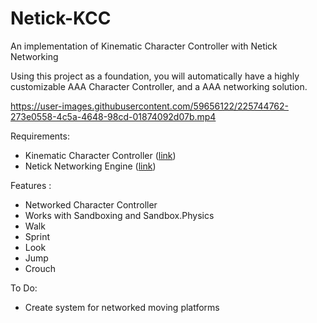 # Netick-KCC
 An implementation of Kinematic Character Controller with Netick Networking

Using this project as a foundation, you will automatically have a highly customizable AAA Character Controller, and a AAA networking solution. 


https://user-images.githubusercontent.com/59656122/225744762-273e0558-4c5a-4648-98cd-01874092d07b.mp4


Requirements:
- Kinematic Character Controller ([link](https://assetstore.unity.com/packages/tools/physics/kinematic-character-controller-99131))
- Netick Networking Engine ([link](https://assetstore.unity.com/packages/tools/network/netick-free-aaa-networking-engine-205414))

Features :
 - Networked Character Controller
 - Works with Sandboxing and Sandbox.Physics
 - Walk
 - Sprint
 - Look
 - Jump
 - Crouch
 
 To Do:
 - Create system for networked moving platforms
